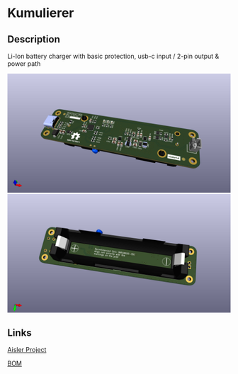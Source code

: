 # Kumulierer
## Description
Li-Ion battery charger with basic protection, usb-c input / 2-pin output &amp; power path

<img src="./resources/kumulierer_front.png" alt="drawing" width="600"/>

<img src="./resources/kumulierer_back.png" alt="drawing" width="600"/>

## Links
[Aisler Project](https://aisler.net/p/CNVPTRAD)

[BOM](./bom/ibom.html)
